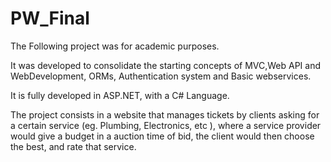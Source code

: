 # PW_Final

The Following project was for academic purposes.

It was developed to consolidate the starting concepts of MVC,Web API and WebDevelopment, ORMs, Authentication system and Basic webservices.

It is fully developed in ASP.NET, with a C# Language.

The project consists in a website that manages tickets by clients asking for a certain service (eg. Plumbing, Electronics, etc ),
where a service provider would give a budget in a auction time of bid, the client would then choose the best, and rate that service. 
